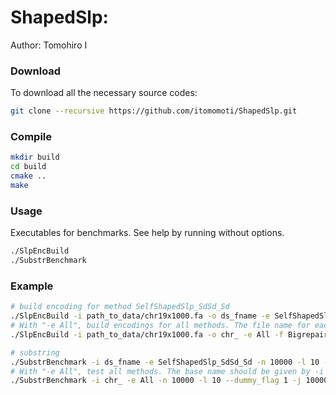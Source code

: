 ShapedSlp:
===============
Author: Tomohiro I

### Download

To download all the necessary source codes:
```sh
git clone --recursive https://github.com/itomomoti/ShapedSlp.git
```

### Compile

```sh
mkdir build
cd build
cmake ..
make
```

### Usage

Executables for benchmarks. See help by running without options.

```sh
./SlpEncBuild
./SubstrBenchmark
```

### Example

```sh
# build encoding for method SelfShapedSlp_SdSd_Sd
./SlpEncBuild -i path_to_data/chr19x1000.fa -o ds_fname -e SelfShapedSlp_SdSd_Sd -f Bigrepair
# With "-e All", build encodings for all methods. The file name for each method is prefixed by the string given by -o option and suffixed by the method name
./SlpEncBuild -i path_to_data/chr19x1000.fa -o chr_ -e All -f Bigrepair
```

```sh
# substring
./SubstrBenchmark -i ds_fname -e SelfShapedSlp_SdSd_Sd -n 10000 -l 10 -j 1000000
# With "-e All", test all methods. The base name should be given by -i option.
./SubstrBenchmark -i chr_ -e All -n 10000 -l 10 --dummy_flag 1 -j 1000000
```
